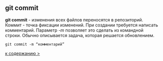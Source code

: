 ## git commit

**git commit** - изменения всех файлов переносятся в репозиторий. Коммит - точка фиксации изменений. При создании требуется написать комментарий. Параметр  *-m* позволяет это сделать из командной строки. Обычно описывается задача, которая решается обновлением.

`git commit -m “комментарий”`

[к содержанию >](readme.md)
